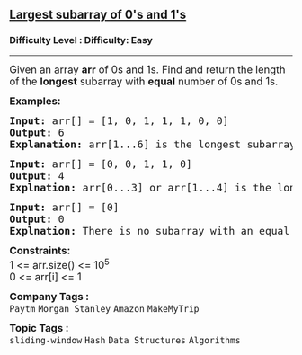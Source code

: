 <h2><a href="https://www.geeksforgeeks.org/problems/largest-subarray-of-0s-and-1s/1?">Largest subarray of 0's and 1's</a></h2><h3>Difficulty Level : Difficulty: Easy</h3><hr><div class="problems_problem_content__Xm_eO"><p><span style="font-size: 18px;">Given an array <strong>arr</strong> of 0s and 1s. Find and return the length of the <strong>longest</strong> subarray with <strong>equal</strong> number of 0s and 1s.</span></p>
<p><span style="font-size: 18px;"><strong>Examples:</strong></span></p>
<pre><span style="font-size: 18px;"><strong>Input: </strong>arr[] = [1, 0, 1, 1, 1, 0, 0]
<strong>Output: </strong>6<strong>
Explanation: </strong>arr[1...6] is the longest subarray with three 0s and three 1s.</span></pre>
<pre><span style="font-size: 18px;"><strong>Input: </strong>arr[] = [0, 0, 1, 1, 0]
<strong>Output: </strong>4<br><strong>Explnation: </strong>arr[0...3] or arr[1...4] is the longest subarray with two 0s and two 1s.</span></pre>
<pre><span style="font-size: 18px;"><strong>Input: </strong>arr[] = [0]
<strong>Output: </strong>0<br><strong>Explnation: </strong>There is no subarray with an equal number of 0s and 1s.</span></pre>
<p><span style="font-size: 18px;"><strong>Constraints:</strong><br>1 &lt;= arr.size() &lt;= 10<sup>5</sup><br>0 &lt;= arr[i] &lt;= 1</span></p></div><p><span style=font-size:18px><strong>Company Tags : </strong><br><code>Paytm</code>&nbsp;<code>Morgan Stanley</code>&nbsp;<code>Amazon</code>&nbsp;<code>MakeMyTrip</code>&nbsp;<br><p><span style=font-size:18px><strong>Topic Tags : </strong><br><code>sliding-window</code>&nbsp;<code>Hash</code>&nbsp;<code>Data Structures</code>&nbsp;<code>Algorithms</code>&nbsp;